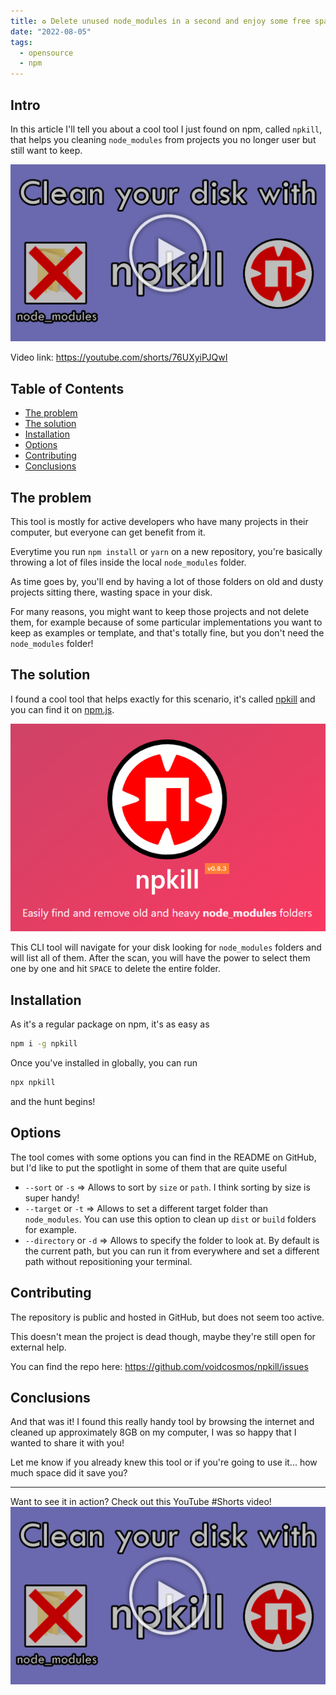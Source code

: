 ```yaml
---
title: ♻️ Delete unused node_modules in a second and enjoy some free space!
date: "2022-08-05"
tags:
  - opensource
  - npm
---
```


## Intro

In this article I'll tell you about a cool tool I just found on npm, called `npkill`, that helps you cleaning `node_modules` from projects you no longer user but still want to keep.

[![YouTube Video](./preview.png)](https://youtube.com/shorts/76UXyiPJQwI)

Video link: https://youtube.com/shorts/76UXyiPJQwI

## Table of Contents

- [The problem](#the-problem)
- [The solution](#the-solution)
- [Installation](#installation)
- [Options](#options)
- [Contributing](#contributing)
- [Conclusions](#conclusions)

## The problem

This tool is mostly for active developers who have many projects in their computer, but everyone can get benefit from it.

Everytime you run `npm install` or `yarn` on a new repository, you're basically throwing a lot of files inside the local `node_modules` folder.

As time goes by, you'll end by having a lot of those folders on old and dusty projects sitting there, wasting space in your disk.

For many reasons, you might want to keep those projects and not delete them, for example because of some particular implementations you want to keep as examples or template, and that's totally fine, but you don't need the `node_modules` folder!

## The solution

I found a cool tool that helps exactly for this scenario, it's called [npkill](https://npkill.js.org/) and you can find it on [npm.js](https://www.npmjs.com/package/npkill).

![npkill](./npkill.png)

This CLI tool will navigate for your disk looking for `node_modules` folders and will list all of them. After the scan, you will have the power to select them one by one and hit `SPACE` to delete the entire folder.

## Installation

As it's a regular package on npm, it's as easy as

```sh
npm i -g npkill
```

Once you've installed in globally, you can run

```sh
npx npkill
```

and the hunt begins!

## Options

The tool comes with some options you can find in the README on GitHub, but I'd like to put the spotlight in some of them that are quite useful

- `--sort` or `-s` => Allows to sort by `size` or `path`. I think sorting by size is super handy!
- `--target` or `-t` => Allows to set a different target folder than `node_modules`. You can use this option to clean up `dist` or `build` folders for example.
- `--directory` or `-d` => Allows to specify the folder to look at. By default is the current path, but you can run it from everywhere and set a different path without repositioning your terminal.

## Contributing

The repository is public and hosted in GitHub, but does not seem too active.

This doesn't mean the project is dead though, maybe they're still open for external help.

You can find the repo here: https://github.com/voidcosmos/npkill/issues

## Conclusions

And that was it! I found this really handy tool by browsing the internet and cleaned up approximately 8GB on my computer, I was so happy that I wanted to share it with you!

Let me know if you already knew this tool or if you're going to use it... how much space did it save you?

---

Want to see it in action? Check out this YouTube #Shorts video!
[![YouTube Video](./preview.png)](https://youtube.com/shorts/76UXyiPJQwI)

